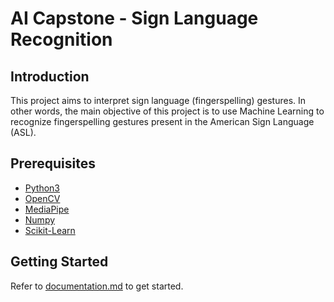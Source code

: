 # AI Capstone - Sign Language Recognition

## Introduction
This project aims to interpret sign language (fingerspelling) gestures. In other words, the main objective of this project is to use Machine Learning to recognize fingerspelling gestures present in the American Sign Language (ASL).

## Prerequisites
- [Python3](https://www.python.org/downloads/)
- [OpenCV]()
- [MediaPipe]()
- [Numpy]()
- [Scikit-Learn]()

## Getting Started
Refer to [documentation.md](/documentation.md) to get started.